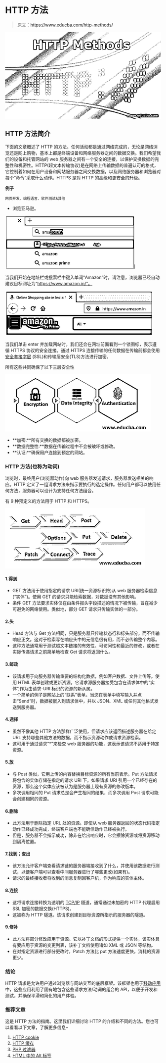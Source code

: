 # HTTP 方法

> 原文：<https://www.educba.com/http-methods/>

![HTTP-Methods](img/ff7ac163366688ab4947d176e7a89eba.png)



## HTTP 方法简介

下面的文章概述了 HTTP 的方法。任何活动都是通过网络完成的，无论是网络浏览还是网上购物，基本上都是终端设备和网络服务器之间的数据交换。我们希望我们的设备和托管网站的 web 服务器之间有一个安全的连接，以保护交换数据的完整性和机密性。HTTP(超文本传输协议)是在网络上传输数据的普遍认可的格式，它控制着如何在用户设备和网站服务器之间交换数据，以及网络服务器和浏览器对每个“命令”采取什么动作。HTTPS 是对 HTTP 的高级和更安全的升级。

**例子**

<small>网页开发、编程语言、软件测试&其他</small>

*   浏览亚马逊。

![Browsing Amazon](img/65a41b4f247fc74eb1d2d322585bd364.png)



当我们开始在地址栏或搜索栏中键入单词“Amazon”时，请注意，浏览器已经自动建议目标网址为“https://www.amazon.in/”。

![http methods 2](img/d1896fc6fa0bbe6d53ae82c11d47f936.png)



当我们单击 enter 并加载网站时，我们还会在网址前面看到一个锁图标，表示遵循 HTTPS 协议的安全连接。通过 HTTPS 连接传输的任何数据在传输前都会使用[安全套接字层](https://www.educba.com/what-is-ssl/) (SSL)和传输层安全(TLS)方法进行加密。

所有这些共同确保了以下三层安全性

![layers of security](img/b6870be795a1ae0aad6126e5c8ccb53f.png)



*   **加密:**所有交换的数据都被加密。
*   **数据完整性:**数据在传输过程中不会被破坏或修改。
*   **认证:**确保用户连接到预定的网站。

### HTTP 方法(也称为动词)

浏览时，最终用户(浏览器动作)向 web 服务器发送请求，服务器发送相关的响应。HTTP 定义了一组请求方法来指示要执行的选定操作。任何用户都可以使用任何方法，服务器可以设计为支持任何方法组合。

有 9 种预定义的方法用于 HTTP 和 HTTPS。

![HTTP Methods](img/8a5b39a8c48528235fa0e0d1c53d0316.png)



#### 1.得到

*   GET 方法用于使用指定的请求 URI(统一资源标识符)从 web 服务器检索信息(“实体”)。使用 GET 的请求只能检索数据，对数据没有其他影响。
*   条件 GET 方法要求实体仅在由条件报头字段描述的情况下被传输，旨在减少可避免的网络使用。类似地，部分 GET 请求只传输实体的一部分。

#### 2.头

*   Head 方法与 Get 方法相同，只是服务器只传输状态行和标头部分，而不传输响应正文。这对于检索写在响应头中的元信息很有用，而不必传输整个内容。
*   这种方法通常用于测试超文本链接的有效性、可访问性和最近的修改，或者在实际传递请求之前简单地检查 Get 请求将返回什么。

#### 3.邮政

*   该请求用于向服务器传输重要的结构化数据，例如客户数据、文件上传等。使用 HTML 表单创建或更新资源。它请求源服务器接受包含在请求体中的“实体”,作为由请求-URI 标识的资源的新从属。
*   一个简单的例子是网站上的“联系”表单。当您在表单中填写输入并点击“Send”时，数据被嵌入到请求体中，并以 JSON、XML 或任何其他格式发送到服务器。

#### 4.选择

*   虽然不像其他 HTTP 方法那样广泛使用，但请求应该返回描述服务器在给定 URL 支持哪些其他方法的数据，而不指示资源动作或请求资源检索。
*   这可用于通过请求“*”来检查 web 服务器的功能，这表示该请求不适用于特定资源。

#### 5.放

*   与 Post 类似，它用上传的内容替换目标资源的所有当前表示。Put 方法请求将包含的实体存储在指定的请求 URI 下。如果请求 URI 引用一个已经存在的资源，那么这个实体应该被认为是服务器上现有资源的修改版本。
*   多次调用相同的 Put 请求总是会产生相同的结果，而多次调用 Post 请求可能会创建相同的资源。

#### 6.删除

*   此方法用于删除指定 URL 处的资源。即使从 web 服务器返回的状态代码指定动作已经成功完成，终端客户端也不能确信动作已经被执行。
*   但是，服务器不会指示成功，除非在给出响应时，它会擦除资源或将资源移动到隔离位置。

#### 7.找到；查出

*   该方法允许客户端查看请求链的服务器端接收到了什么，并使用该数据进行测试，以便客户端可以查看中间服务器进行了哪些更改(如果有)。
*   请求的最终接收者将收到的消息复制回客户机，作为响应的实体主体。

#### 8.连接

*   这将请求连接转换为透明的 [TCP/IP](https://www.educba.com/what-is-tcp-ip/) 隧道，通常通过未加密的 HTTP 代理启用 SSL 加密的数据交换(HTTPS)。
*   这被称为 HTTP 隧道。该请求创建到目标资源所指示的服务器的隧道。

#### 9.修补

*   此方法将部分修改应用于资源。它以补丁文档的形式提供一个实体，该实体具有要应用于资源的变更列表，该补丁文档使用诸如 XML 或 JSON 等结构。
*   在对指定资源进行部分更改时，Patch 方法比 put 方法速度更快，消耗的资源更少。

### 结论

HTTP 请求是允许用户通过浏览器与网站交互的底层框架。该框架也用于[移动应用](https://www.educba.com/mobile-applications/)中，这些应用利用了固有地包含这些请求方法/动词的组合的 API，以便于开发和测试，并确保平滑和简化的用户体验。

### 推荐文章

这是 HTTP 方法的指南。这里我们详细讨论 HTTP 的介绍和不同的方法。您也可以看看以下文章，了解更多信息–

1.  [HTTP cookie](https://www.educba.com/http-cookies/)
2.  [HTTP 缓存](https://www.educba.com/http-caching/)
3.  [PHP 过滤器](https://www.educba.com/php-filters/)
4.  [HTML 中的 Alt 标签](https://www.educba.com/alt-tag-in-html/)





